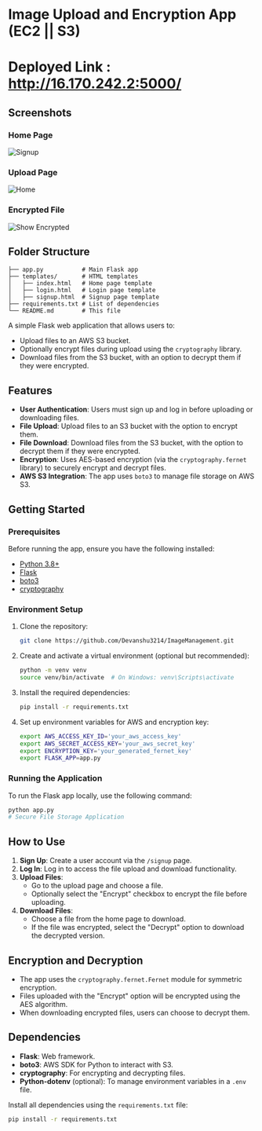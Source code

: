 # Image Upload and Encryption App (EC2 || S3)


# Deployed Link : http://16.170.242.2:5000/


## Screenshots

### Home Page 
![Signup](https://github.com/user-attachments/assets/05636a3d-8135-4b0c-928a-ae01f2581037)



### Upload Page

![Home](https://github.com/user-attachments/assets/d62d345a-288d-4507-8940-05d5ae051c9b)


### Encrypted File

![Show Encrypted](https://github.com/user-attachments/assets/81787611-6e28-4ff1-852c-8fa7459969d3)


## Folder Structure

```
├── app.py           # Main Flask app
├── templates/       # HTML templates
│   ├── index.html   # Home page template
│   ├── login.html   # Login page template
│   ├── signup.html  # Signup page template
├── requirements.txt # List of dependencies
└── README.md        # This file
```

A simple Flask web application that allows users to:
- Upload files to an AWS S3 bucket.
- Optionally encrypt files during upload using the `cryptography` library.
- Download files from the S3 bucket, with an option to decrypt them if they were encrypted.

## Features
- **User Authentication**: Users must sign up and log in before uploading or downloading files.
- **File Upload**: Upload files to an S3 bucket with the option to encrypt them.
- **File Download**: Download files from the S3 bucket, with the option to decrypt them if they were encrypted.
- **Encryption**: Uses AES-based encryption (via the `cryptography.fernet` library) to securely encrypt and decrypt files.
- **AWS S3 Integration**: The app uses `boto3` to manage file storage on AWS S3.

## Getting Started

### Prerequisites

Before running the app, ensure you have the following installed:
- [Python 3.8+](https://www.python.org/downloads/)
- [Flask](https://flask.palletsprojects.com/)
- [boto3](https://boto3.amazonaws.com/v1/documentation/api/latest/index.html)
- [cryptography](https://cryptography.io/en/latest/)

### Environment Setup

1. Clone the repository:
    ```bash
    git clone https://github.com/Devanshu3214/ImageManagement.git
    ```

2. Create and activate a virtual environment (optional but recommended):
    ```bash
    python -m venv venv
    source venv/bin/activate  # On Windows: venv\Scripts\activate
    ```

3. Install the required dependencies:
    ```bash
    pip install -r requirements.txt
    ```

4. Set up environment variables for AWS and encryption key:
    ```bash
    export AWS_ACCESS_KEY_ID='your_aws_access_key'
    export AWS_SECRET_ACCESS_KEY='your_aws_secret_key'
    export ENCRYPTION_KEY='your_generated_fernet_key'
    export FLASK_APP=app.py
    ```

### Running the Application

To run the Flask app locally, use the following command:
```bash
python app.py
# Secure File Storage Application
```

## How to Use

1. **Sign Up**: Create a user account via the `/signup` page.
2. **Log In**: Log in to access the file upload and download functionality.
3. **Upload Files**:
   * Go to the upload page and choose a file.
   * Optionally select the "Encrypt" checkbox to encrypt the file before uploading.
4. **Download Files**:
   * Choose a file from the home page to download.
   * If the file was encrypted, select the "Decrypt" option to download the decrypted version.


## Encryption and Decryption

* The app uses the `cryptography.fernet.Fernet` module for symmetric encryption.
* Files uploaded with the "Encrypt" option will be encrypted using the AES algorithm.
* When downloading encrypted files, users can choose to decrypt them.

## Dependencies

* **Flask**: Web framework.
* **boto3**: AWS SDK for Python to interact with S3.
* **cryptography**: For encrypting and decrypting files.
* **Python-dotenv** (optional): To manage environment variables in a `.env` file.

Install all dependencies using the `requirements.txt` file:

```bash
pip install -r requirements.txt
```

